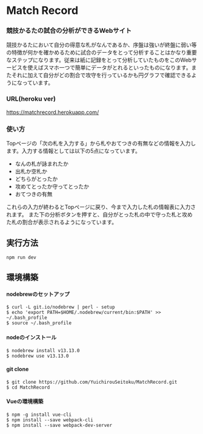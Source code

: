 # Match Record

### 競技かるたの試合の分析ができるWebサイト

競技かるたにおいて自分の得意な札がなんであるか、序盤は強いが終盤に弱い等の特徴が何かを確かめるために試合のデータをとって分析することはかなり重要なステップになります。従来は紙に記録をとって分析していたものをこのWebサービスを使えばスマホ一つで簡単にデータがとれるといったものになります。またそれに加えて自分がどの割合で攻守を行っているかも円グラフで確認できるようになっています。

### URL(heroku ver)
https://matchrecord.herokuapp.com/

### 使い方
Topページの「次の札を入力する」から札やおてつきの有無などの情報を入力します。入力する情報としては以下の5点になっています。

* なんの札が詠まれたか
* 出札か空札か
* どちらがとったか
* 攻めてとったか守ってとったか
* おてつきの有無

これらの入力が終わるとTopページに戻り、今まで入力した札の情報表に入力されます。
また下の分析ボタンを押すと、自分がとった札の中で守った札と攻めた札の割合が表示されるようになっています。

## 実行方法

```
npm run dev
```

## 環境構築

#### nodebrewのセットアップ
 
```
$ curl -L git.io/nodebrew | perl - setup
$ echo 'export PATH=$HOME/.nodebrew/current/bin:$PATH' >> ~/.bash_profile
$ source ~/.bash_profile
```

#### nodeのインストール

```
$ nodebrew install v13.13.0
$ nodebrew use v13.13.0
```

#### git clone

```
$ git clone https://github.com/YuichirouSeitoku/MatchRecord.git
$ cd MatchRecord
```

#### Vueの環境構築

```
$ npm -g install vue-cli
$ npm install --save webpack-cli
$ npm install --save webpack-dev-server
```
